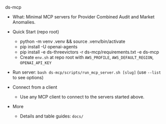 ds-mcp

- What: Minimal MCP servers for Provider Combined Audit and Market Anomalies.

- Quick Start (repo root)
  - python -m venv .venv && source .venv/bin/activate
  - pip install -U openai-agents
  - pip install -e ds-threevictors -r ds-mcp/requirements.txt -e ds-mcp
  - Create `env.sh` at repo root with `AWS_PROFILE`, `AWS_DEFAULT_REGION`, `OPENAI_API_KEY`
- Run server: `bash ds-mcp/scripts/run_mcp_server.sh [slug]` (use `--list` to see options)

- Connect from a client
  - Use any MCP client to connect to the servers started above.

- More
  - Details and table guides: `docs/`
